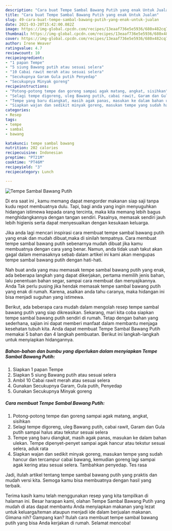 ```yaml
---
description: "Cara buat Tempe Sambal Bawang Putih yang enak Untuk Jualan"
title: "Cara buat Tempe Sambal Bawang Putih yang enak Untuk Jualan"
slug: 49-cara-buat-tempe-sambal-bawang-putih-yang-enak-untuk-jualan
date: 2021-03-20T15:42:00.082Z
image: https://img-global.cpcdn.com/recipes/13eaaf736e5e5936/680x482cq70/tempe-sambal-bawang-putih-foto-resep-utama.jpg
thumbnail: https://img-global.cpcdn.com/recipes/13eaaf736e5e5936/680x482cq70/tempe-sambal-bawang-putih-foto-resep-utama.jpg
cover: https://img-global.cpcdn.com/recipes/13eaaf736e5e5936/680x482cq70/tempe-sambal-bawang-putih-foto-resep-utama.jpg
author: Irene Weaver
ratingvalue: 4.7
reviewcount: 10
recipeingredient:
- "1 papan Tempe"
- "5 siung Bawang putih atau sesuai selera"
- "10 Cabai rawit merah atau sesuai selera"
- "Secukupnya Garam Gula putih Penyedap"
- "Secukupnya Minyak goreng"
recipeinstructions:
- "Potong-potong tempe dan goreng sampai agak matang, angkat, sisihkan"
- "Selagi tempe digoreng, uleg Bawang putih, cabai rawit, Garam dan Gula putih sampai halus atau tekstur sesuai selera"
- "Tempe yang baru diangkat, masih agak panas, masukan ke dalam bahan ulekan. Tempe dipenyet-penyet sampai agak hancur atau tekstur sesuai selera, aduk rata"
- "Siapkan wajan dan sedikit minyak goreng, masukan tempe yang sudah hancur dan tercampur cabai bawang, kemudian goreng lagi sampai agak kering atau sesuai selera. Tambahkan penyedap. Tes rasa"
categories:
- Resep
tags:
- tempe
- sambal
- bawang

katakunci: tempe sambal bawang 
nutrition: 202 calories
recipecuisine: Indonesian
preptime: "PT21M"
cooktime: "PT46M"
recipeyield: "3"
recipecategory: Lunch

---
```



![Tempe Sambal Bawang Putih](https://img-global.cpcdn.com/recipes/13eaaf736e5e5936/680x482cq70/tempe-sambal-bawang-putih-foto-resep-utama.jpg)

Di era  saat ini , kamu memang dapat mengorder makanan siap saji tanpa kudu repot membuatnya dulu. Tapi, bagi anda yang ingin menyuguhkan hidangan istimewa kepada orang tercinta, maka kita memang lebih bagus menghidangkannya dengan tangan sendiri. Pasalnya, memasak sendiri jauh lebih higienis serta dapat menyesuaikan dengan kesukaan keluarga.

Jika anda lagi mencari inspirasi cara membuat tempe sambal bawang putih yang enak dan mudah dibuat,maka di sinilah tempatnya. Cara membuat tempe sambal bawang putih  sebenarnya mudah dibuat jika kamu membuatnya dengan cara yang benar. Namun, anda tidak usah takut akan gagal dalam memasaknya 
sebab dalam artikel ini kami akan mengupas tempe sambal bawang putih dengan hati-hati.  



Nah buat anda yang mau memasak tempe sambal bawang putih yang enak, ada beberapa langkah yang dapat dikerjakan, pertama memilih jenis bahan, lalu penentuan bahan segar, sampai cara membuat dan menyajikannya. Anda Tak perlu pusing jika hendak memasak tempe sambal bawang putih yang enak di rumah. Karena, asalkan anda  tahu caranya, maka hidangan ini bisa menjadi suguhan yang istimewa.

Berikut, ada beberapa cara mudah dalam mengolah resep tempe sambal bawang putih yang siap dikreasikan. Sekarang, mari kita coba siapkan tempe sambal bawang putih sendiri di rumah. Tetap dengan bahan yang sederhana, sajian ini dapat memberi manfaat dalam membantu menjaga kesehatan tubuh kita. Anda dapat membuat Tempe Sambal Bawang Putih memakai 5 bahan dan 4 langkah pembuatan. Berikut ini langkah-langkah untuk menyiapkan hidangannya.

<!--inarticleads1-->

##### Bahan-bahan dan bumbu yang diperlukan dalam menyiapkan Tempe Sambal Bawang Putih:

1. Siapkan 1 papan Tempe
1. Siapkan 5 siung Bawang putih atau sesuai selera
1. Ambil 10 Cabai rawit merah atau sesuai selera
1. Gunakan Secukupnya Garam, Gula putih, Penyedap
1. Gunakan Secukupnya Minyak goreng




<!--inarticleads2-->

##### Cara membuat Tempe Sambal Bawang Putih:

1. Potong-potong tempe dan goreng sampai agak matang, angkat, sisihkan
1. Selagi tempe digoreng, uleg Bawang putih, cabai rawit, Garam dan Gula putih sampai halus atau tekstur sesuai selera
1. Tempe yang baru diangkat, masih agak panas, masukan ke dalam bahan ulekan. Tempe dipenyet-penyet sampai agak hancur atau tekstur sesuai selera, aduk rata
1. Siapkan wajan dan sedikit minyak goreng, masukan tempe yang sudah hancur dan tercampur cabai bawang, kemudian goreng lagi sampai agak kering atau sesuai selera. Tambahkan penyedap. Tes rasa




Jadi, itulah artikel tentang  tempe sambal bawang putih  yang praktis dan mudah versi kita. Semoga kamu bisa membuatnya dengan hasil yang terbaik. 

Terima kasih kamu telah menggunakan resep yang kita tampilkan di halaman ini. Besar harapan kami, olahan  Tempe Sambal Bawang Putih yang mudah di atas dapat membantu Anda menyiapkan makanan yang lezat untuk keluarga/teman ataupun menjadi ide dalam berjualan makanan. Gimana nih? Gampang kan? Itulah cara membuat tempe sambal bawang putih yang bisa Anda kerjakan di rumah. Selamat mencoba!

